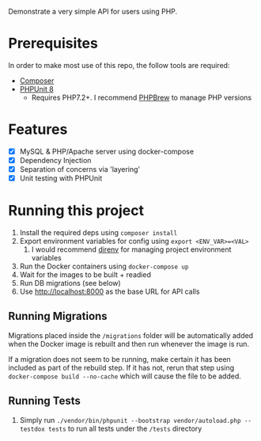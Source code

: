 Demonstrate a very simple API for users using PHP.

# Prerequisites

In order to make most use of this repo, the follow tools are required:
- [Composer](https://getcomposer.org/)
- [PHPUnit 8](https://phpunit.de/getting-started/phpunit-8.html)
    - Requires PHP7.2+. I recommend [PHPBrew](https://github.com/phpbrew/phpbrew) to manage PHP versions

# Features

- [x] MySQL & PHP/Apache server using docker-compose
- [x] Dependency Injection
- [x] Separation of concerns via 'layering'
- [x] Unit testing with PHPUnit

# Running this project

1. Install the required deps using `composer install`
1. Export environment variables for config using `export <ENV_VAR>=<VAL>`
    1. I would recommend [direnv](https://direnv.net/) for managing project environment variables
1. Run the Docker containers using `docker-compose up`
1. Wait for the images to be built + readied
1. Run DB migrations (see below)
1. Use [http://localhost:8000](http://localhost:8000) as the base URL for API calls

## Running Migrations

Migrations placed inside the `/migrations` folder will be automatically added when the Docker image is rebuilt and then run whenever the image is run.

If a migration does not seem to be running, make certain it has been included as part of the rebuild step. If it has not, rerun that step using `docker-compose build --no-cache` which will cause the file to be added.

## Running Tests

1. Simply run `./vendor/bin/phpunit --bootstrap vendor/autoload.php --testdox tests` to run all tests under the `/tests` directory
